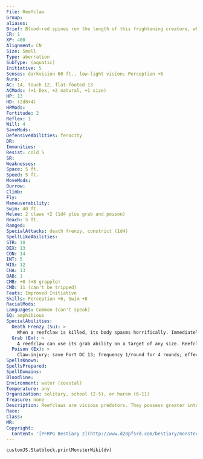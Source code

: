 ```yaml
---
File: Reefclaw
Group: 
aliases: 
Brief: Blood-red spines run the length of this frightening creature, which resembles a lobster in the front and an eel in the back.
CR: 1
XP: 400
Alignment: CN
Size: Small
Type: aberration
SubType: (aquatic)
Initiative: 5
Senses: darkvision 60 ft., low-light vision; Perception +6
Aura: 
AC: 14, touch 12, flat-footed 13
ACMods: (+1 Dex, +2 natural, +1 size)
HP: 13
HD: (2d8+4)
HPMods: 
Fortitude: 2
Reflex: 1
Will: 4
SaveMods: 
DefensiveAbilities: ferocity
DR: 
Immunities: 
Resist: cold 5
SR: 
Weaknesses: 
Space: 5 ft.
Speed: 5 ft.
MoveMods: 
Burrow: 
Climb: 
Fly: 
Maneuverability: 
Swim: 40 ft.
Melee: 2 claws +2 (1d4 plus grab and poison)
Reach: 5 ft.
Ranged: 
SpecialAttacks: death frenzy, constrict (1d4)
SpellLikeAbilities: 
STR: 10
DEX: 13
CON: 14
INT: 5
WIS: 12
CHA: 13
BAB: 1
CMB: +0 (+8 grapple)
CMD: 11 (can't be tripped)
Feats: Improved Initiative
Skills: Perception +6, Swim +8
RacialMods: 
Languages: Common (can't speak)
SQ: amphibious
SpecialAbilities:
  Death Frenzy (Su): >
    When a reefclaw is killed, its body spasms horrifically. Immediately upon dying, the reefclaw makes a full attack against a creature it threatens. If more than one creature is within reach, roll randomly for each attack to determine the target (which may be another reefclaw).
  Grab (Ex): >
    A reefclaw can use its grab ability on a target of any size. Reefclaws have a +8 racial bonus on grapple checks; this bonus replaces the normal +4 bonus a creature with grab receives.
  Poison (Ex): >
    Claw-injury; save Fort DC 13; frequency 1/round for 4 rounds; effect 1d2 Str; cure 1 save. The save DC is Constitution-based.
SpellsKnown: 
SpellsPrepared: 
SpellDomains: 
Bloodline: 
Environment: water (coastal)
Temperature: any
Organization: solitary, school (2-5), or harem (6-11)
Treasure: none
Description: Reefclaws are vicious predators. They possess greater intelligence than animals, but rely mainly on their strength and instincts to survive. They hunt fish, giant crabs, dolphins, and even land-dwelling creatures that come within a hundred paces of the water.  In populated areas, reefclaws prey on beachcombers, divers, and fishermen, sometimes abandoning their usual solitary nature and coordinating attacks with other reefclaws. The creatures must be wary, however, because in some regions, these abominations find their way to the dinner plate. Brave fishermen troll bays and coastlines infested with reefclaws, baiting the creatures with fresh meat and then harvesting their powerful claws with axes.  Reefclaws cannot speak, but the creatures understand the languages used by humanoids near their hunting grounds. They use this knowledge in order to avoid fishermen and coordinate attacks. Reefclaws keep no treasure, instead savoring the taste of flesh and crunch of bone and shell as much as a miser covets his gold.  A typical reefclaw reaches approximately 3-1/2 feet long at adulthood and weighs 70 pounds. Females gather to breed once every 2 to 3 years, engaging in a predatory hunt for a male and leaving him shredded to pieces.
Race: 
Class: 
MR: 
Copyright:
  Content: '[PFRPG Bestiary 2](http://www.d20pfsrd.com/bestiary/monster-listings/aberrations/reefclaw)'
---
```

```dataviewjs
customJS.Statblock.printMonsterWiki(dv)
```
